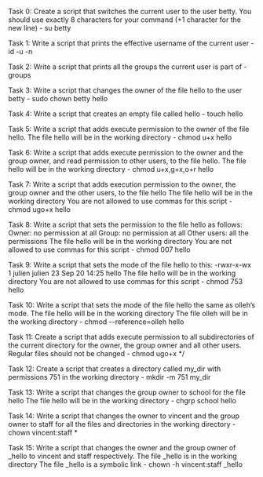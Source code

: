 Task 0: Create a script that switches the current user to the user betty.
You should use exactly 8 characters for your command (+1 character for the new line) - su betty

Task 1: Write a script that prints the effective username of the current user - id -u -n

Task 2: Write a script that prints all the groups the current user is part of - groups

Task 3: Write a script that changes the owner of the file hello to the user betty - sudo chown betty hello

Task 4: Write a script that creates an empty file called hello - touch hello

Task 5: Write a script that adds execute permission to the owner of the file hello.
The file hello will be in the working directory - chmod u+x hello

Task 6: Write a script that adds execute permission to the owner and the group owner, and read permission to other users, to the file hello.
The file hello will be in the working directory - chmod u+x,g+x,o+r hello

Task 7: Write a script that adds execution permission to the owner, the group owner and the other users, to the file hello
The file hello will be in the working directory
You are not allowed to use commas for this script - chmod ugo+x hello

Task 8: Write a script that sets the permission to the file hello as follows:
Owner: no permission at all
Group: no permission at all
Other users: all the permissions
The file hello will be in the working directory You are not allowed to use commas for this script - chmod 007 hello

Task 9: Write a script that sets the mode of the file hello to this: -rwxr-x-wx 1 julien julien 23 Sep 20 14:25 hello
The file hello will be in the working directory
You are not allowed to use commas for this script - chmod 753 hello

Task 10: Write a script that sets the mode of the file hello the same as olleh’s mode.
The file hello will be in the working directory
The file olleh will be in the working directory - chmod --reference=olleh hello

Task 11: Create a script that adds execute permission to all subdirectories of the current directory for the owner, the group owner and all other users. Regular files should not be changed - chmod ugo+x */

Task 12: Create a script that creates a directory called my_dir with permissions 751 in the working directory - mkdir -m 751 my_dir

Task 13: Write a script that changes the group owner to school for the file hello
The file hello will be in the working directory - chgrp school hello

Task 14: Write a script that changes the owner to vincent and the group owner to staff for all the files and directories in the working directory - chown vincent:staff *

Task 15: Write a script that changes the owner and the group owner of _hello to vincent and staff respectively.
The file _hello is in the working directory
The file _hello is a symbolic link - chown -h vincent:staff _hello
